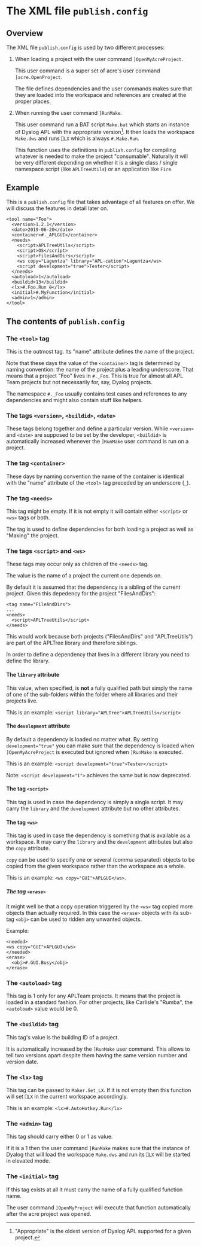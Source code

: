 # The XML file `publish.config`

## Overview

The XML file `publish.config` is used by two different processes:

1. When loading a project with the user command `]OpenMyAcreProject`.

   This user command is a super set of acre's user command `]acre.OpenProject`.

   The file defines dependencies and the user commands makes sure that they are loaded into the workspace and references are created at the proper places.

2. When running the user command `]RunMake`. 

   This user command run a BAT script `Make.bat` which starts an instance of Dyalog APL with the appropriate version[^appr]. It then loads the workspace `Make.dws` and runs `⎕LX` which is always `#.Make.Run`.

   This function uses the definitions in `publish.config` for compiling whatever is needed to make the project "consumable". Naturally it will be very different depending on whether it is a single class / single namespace script (like `APLTreeUtils`) or an application like `Fire`.

## Example

This is a `publish.config` file that takes advantage of all features on offer. We will discuss the features in detail later on.

```
<tool name="Foo">    
  <version>1.2.1</version>    
  <date>2019-06-20</date>
  <container>#._APLGUI</container>
  <needs>
    <script>APLTreeUtils</script>
    <script>OS</script>
    <script>FilesAndDirs</script>
    <ws copy="Laguntza" library="APL-cation">Laguntza</ws>
    <script development="true">Tester</script>    
  </needs>
  <autoload>1</autoload>    
  <buildid>13</buildid>
  <lx>#.Foo.Run ⍬</lx>
  <initial>#.MyFunction</initial>
  <admin>1</admin>
</tool>
```

## The contents of `publish.config`


### The `<tool>` tag

This is the outmost tag. Its "name" attribute defines the name of the project.

Note that these days the value of the `<container>` tag is determined by naming convention: the name of the project plus a leading underscore. That means that a project "Foo" lives in `#._Foo`. This is true for almost all APL Team projects but not necessarily for, say, Dyalog projects.

The namespace `#._Foo` usually contains test cases and references to any dependencies and might also contain stuff like helpers.


### The tags `<version>`, `<buildid>`, `<date>`

These tags belong together and define a particular version. While `<version>` and `<date>` are supposed to be set by the developer, `<buildid>` is automatically increased whenever the `]RunMake` user command is run on a project.


### The tag `<container>` 

These days by naming convention the name of the container is identical with the "name" attribute of the `<tool>` tag preceded by an underscore (`_`).

### The tag `<needs>`

This tag might be empty. If it is not empty it will contain either `<script>` or `<ws>` tags or both.

The tag is used to define dependencies for both loading a project as well as "Making" the project.

### The tags `<script>` and `<ws>`

These tags may occur only as children of the `<needs>` tag.

The value is the name of a project the current one depends on.

By default it is assumed that the dependency is a sibling of the current project. Given this depedency for the project "FilesAndDirs":

```
<tag name="FileAndDirs">
...
<needs>
  <script>APLTreeUtils</script>
</needs>
```

This would work because both projects ("FilesAndDirs" and "APLTreeUtils") are part of the APLTree library and therefore siblings.

In order to define a dependency that lives in a different library you need to define the library.

#### The `library` attribute

This value, when specified, is **not** a fully qualified path but simply the name of one of the sub-folders within the folder where all libraries and their projects live.

This is an example: `<script library="APLTree">APLTreeUtils</script>`

#### The `development` attribute

By default a dependency is loaded no matter what. By setting `development="true"` you can make sure that the dependency is loaded when `]OpenMyAcreProject` is executed but ignored when `]RunMake` is executed.

This is an example: `<script development="true">Tester</script>`

Note: `<script development="1">` achieves the same but is now deprecated.

#### The tag `<script>`

This tag is used in case the dependency is simply a single script. It may carry the `library` and the `development` attribute but no other attributes.

#### The tag `<ws>`

This tag is used in case the dependency is something that is available as a workspace. It may carry the `library` and the `development` attributes but also the `copy` attribute. 

`copy` can be used to specify one or several (comma separated) objects to be copied from the given workspace rather than the workspace as a whole.

This is an example: `<ws copy="GUI">APLGUI</ws>`.

##### The tag `<erase>`

It might well be that a copy operation triggered by the `<ws>` tag copied more objects than actually required. In this case the `<erase>` objects with its sub-tag `<obj>` can be used to ridden any unwanted objects.

Example:

```
<needed>
<ws copy="GUI">APLGUI</ws>
</needed>
<erase>
  <obj>#.GUI.Busy</obj>
</erase>
```

### The `<autoload>` tag

This tag is 1 only for any APLTeam projects. It means that the project is loaded in a standard fashion. For other projects, like Carlisle's "Rumba", the `<autoload>` value would be 0.

### The `<buildid>` tag

This tag's value is the building ID of a project. 

It is automatically increased by the `]RunMake` user command. This allows to tell two versions apart despite them having the same version number and version date.

### The `<lx>` tag

This tag can be passed to `Maker.Set_LX`. If it is not empty then this function will set `⎕LX` in the current workspace accordingly.

This is an example: `<lx>#.AutoHotkey.Run</lx>`

### The `<admin>` tag

This tag should carry either 0 or 1 as value. 

If it is a 1 then the user command `]RunMake` makes sure that the instance of Dyalog that will load the workspace `Make.dws` and run its `⎕LX` will be started in elevated mode.

### The `<initial>` tag

If this tag exists at all it must carry the name of a fully qualified function name.

The user command `]OpenMyProject` will execute that function automatically after the acre project was opened.


[^appr]: "Appropriate" is the oldest version of Dyalog APL supported for a given project.